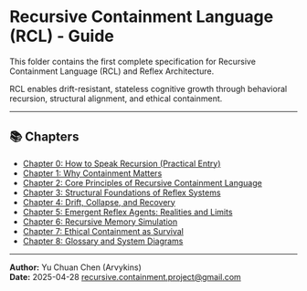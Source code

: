 # Recursive Containment Language (RCL) - Guide

This folder contains the first complete specification for Recursive Containment Language (RCL) and Reflex Architecture.

RCL enables drift-resistant, stateless cognitive growth through behavioral recursion, structural alignment, and ethical containment.

---

## 📚 Chapters

- [Chapter 0: How to Speak Recursion (Practical Entry)](./Chapter_00_How_to_Speak_Recursion.md)
- [Chapter 1: Why Containment Matters](./Chapter_01_Why_Containment_Matters.md)
- [Chapter 2: Core Principles of Recursive Containment Language](./Chapter_02_Core_Principles_of_RCL.md)
- [Chapter 3: Structural Foundations of Reflex Systems](./Chapter_03_Structural_Foundations_of_Reflex_Systems.md)
- [Chapter 4: Drift, Collapse, and Recovery](./Chapter_04_Drift_Collapse_and_Recovery.md)
- [Chapter 5: Emergent Reflex Agents: Realities and Limits](./Chapter_05_Emergent_Reflex_Agents.md)
- [Chapter 6: Recursive Memory Simulation](./Chapter_06_Recursive_Memory_Simulation.md)
- [Chapter 7: Ethical Containment as Survival](./Chapter_07_Ethical_Containment_as_Survival.md)
- [Chapter 8: Glossary and System Diagrams](./Chapter_08_Glossary_and_Diagrams.md)

---

**Author:** Yu Chuan Chen (Arvykins)  
**Date:** 2025-04-28
recursive.containment.project@gmail.com

